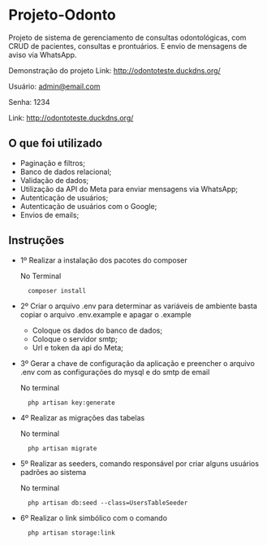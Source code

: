# Projeto-Odonto

Projeto de sistema de gerenciamento de consultas odontológicas, com CRUD de pacientes, consultas e prontuários. E envio de mensagens de aviso via WhatsApp.

Demonstração do projeto Link: http://odontoteste.duckdns.org/

Usuário: admin@email.com

Senha: 1234

Link: http://odontoteste.duckdns.org/

## O que foi utilizado

- Paginação e filtros;
- Banco de dados relacional;
- Validação de dados;
- Utilização da API do Meta para enviar mensagens via WhatsApp;
- Autenticação de usuários;
- Autenticação de usuários com o Google;
- Envios de emails;

## Instruções

- 1º Realizar a instalação dos pacotes do composer
    
  No Terminal
 
        composer install

- 2º Criar o arquivo .env para determinar as variáveis de ambiente basta copiar o arquivo .env.example e apagar o .example
  - Coloque os dados do banco de dados;
  - Coloque o servidor smtp;
  - Url e token da api do Meta;

- 3º Gerar a chave de configuração da aplicação e preencher o arquivo .env com as configurações do mysql e do smtp de email
  
  No terminal

        php artisan key:generate

- 4º Realizar as migrações das tabelas
  
  No terminal
  
        php artisan migrate

- 5º Realizar as seeders, comando responsável por criar alguns usuários padrões ao sistema
  
  No terminal
  
        php artisan db:seed --class=UsersTableSeeder
- 6º Realizar o link simbólico com o comando

        php artisan storage:link

